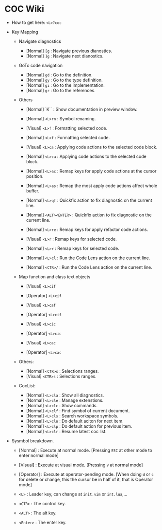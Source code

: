 # COC Wiki
- How to get here: `<L>?coc`

- Key Mapping
    - Navigate diagnostics
        + [Normal] `[g` : Navigate previous dianostics.
        + [Normal] `]g` : Navigate next dianostics.

    - GoTo code navigation
        + [Normal] `gd` : Go to the definition.
        + [Normal] `gy` : Go to the type definition.
        + [Normal] `gi` : Go to the implementation.
        + [Normal] `gr` : Go to the references.

    - Others
        + [Normal] `K`` : Show documentation in preview window. 

        + [Normal] `<L>rn` : Symbol renaming.
        + [Visual] `<L>f` : Formatting selected code.
        + [Normal] `<L>f` : Formatting selected code.

        + [Visual] `<L>ca` : Applying code actions to the selected code block.
        + [Normal] `<L>ca` : Applying code actions to the selected code block.

        + [Normal] `<L>ac` : Remap keys for apply code actions at the cursor position.
        + [Normal] `<L>as` : Remap the most apply code actions affect whole buffer.
        + [Normal] `<L>qf` : Quickfix action to fix diagnostic on the current line.
        + [Normal] `<ALT><ENTER>` : Quickfix action to fix diagnostic on the current line. 

        + [Normal] `<L>re` : Remap keys for apply refactor code actions.
        + [Visual] `<L>r` : Remap keys for selected code.
        + [Normal] `<L>r` : Remap keys for selected code.

        + [Normal] `<L>cl` : Run the Code Lens action on the current line.
        + [Normal] `<CTR>/` : Run the Code Lens action on the current line.

    - Map function and class text objects
        + [Visual] `<L>cif`
        + [Operator] `<L>cif`

        + [Visual] `<L>caf`
        + [Operator] `<L>cif`

        + [Visual] `<L>cic`
        + [Operator] `<L>cic`

        + [Visual] `<L>cac`
        + [Operator] `<L>cac`

    - Others:
        + [Normal] `<CTR>s` : Selections ranges.
        + [Visual] `<CTR>s` : Selections ranges.

    - CocList: 
        + [Normal] `<L>cla` : Show all diagnostics.
        + [Normal] `<L>cle` : Manage extenstions.
        + [Normal] `<L>clc` : Show commands.
        + [Normal] `<L>clf` : Find symbol of current document.
        + [Normal] `<L>cls` : Search workspace symbols.
        + [Normal] `<L>cln` : Do default aciton for next item.
        + [Normal] `<L>clp` : Do default action for previous item.
        + [Normal] `<L>clr` : Resume latest coc list.

- Sysmbol breakdown.
    + [Normal] : Execute at normal mode. [Pressing `ESC` at other mode to enter normal mode]
    + [Visual] : Execute at visual mode. [Pressing `v` at normal mode]
    + [Operator] : Execute at operator-pending mode. [When doing `d` or `c` for delete or change, this the cursor be in half of it, that is Operator mode]

    + `<L>` : Leader key, can change at `init.vim` or `int.lua`,...
    + `<CTR>` : The control key.
    + `<ALT>` : The alt key.
    + `<Enter>` : The enter key.

